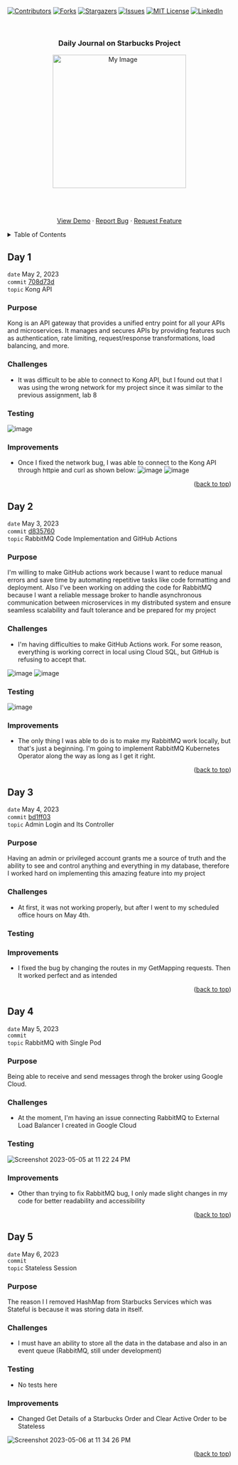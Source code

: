 <a name="readme-top"></a>

[![Contributors][contributors-shield]][contributors-url]
[![Forks][forks-shield]][forks-url]
[![Stargazers][stars-shield]][stars-url]
[![Issues][issues-shield]][issues-url]
[![MIT License][license-shield]][license-url]
[![LinkedIn][linkedin-shield]][linkedin-url]

<!-- PROJECT LOGO -->
<br />
  <h3 align="center">Daily Journal on Starbucks Project</h3>
<p align="center">
  <img src="https://user-images.githubusercontent.com/22685770/235343403-e84bb1f3-7153-4971-9972-9704c84ba812.jpg" alt="My Image" width="300" height="auto">
</p>

  <p align="center">
    <br />
    <br />
    <br />
    <a href="#">View Demo</a>
    ·
    <a href="https://github.com/shohinsan/starbucks-enterprise-n-tier/issues">Report Bug</a>
    ·
    <a href="https://github.com/shohinsan/starbucks-enterprise-n-tier/issues">Request Feature</a>
  </p>
</div>

<!-- TABLE OF CONTENTS -->
<details>
  <summary>Table of Contents</summary>
  <ol>
    <li><a href="#day-1">Day 1</a></li>
    <li><a href="#day-2">Day 2</a></li>
    <li><a href="#day-3">Day 3</a></li>
    <li><a href="#day-4">Day 4</a></li>
    <li><a href="#day-5">Day 5</a></li>
    <li><a href="#day-6">Day 6</a></li>
    <li><a href="#day-7">Day 7</a></li>
    <li><a href="#day-8">Day 8</a></li>
    <li><a href="#day-9">Day 9</a></li>
    <li><a href="#day-10">Day 10</a></li>
  </ol>
</details>

<!-- Daily Journals -->

## Day 1 

`date` May 2, 2023
<br />
`commit` [708d73d](https://github.com/shohinsan/starbucks-enterprise-n-tier/commit/708d73d33d45824df565edc9cf7dafbb289d6de4) 
<br />
`topic` Kong API

### Purpose
Kong is an API gateway that provides a unified entry point for all your APIs and microservices. It manages and secures APIs by providing features such as authentication, rate limiting, request/response transformations, load balancing, and more.

### Challenges
* It was difficult to be able to connect to Kong API, but I found out that I was using the wrong network for my project since it was similar to the previous assignment, lab 8

### Testing
![image](https://user-images.githubusercontent.com/22685770/235778488-7fb2326d-aa98-4f85-9311-ca04ea1a22cb.png)

### Improvements
* Once I fixed the network bug, I was able to connect to the Kong API through httpie and curl as shown below:
![image](https://user-images.githubusercontent.com/22685770/235778725-40b0e19b-a075-4cae-80f0-d1d29056508c.png)
![image](https://user-images.githubusercontent.com/22685770/235778791-0380f48f-d65d-4159-ba8b-5813c43503b2.png)

<p align="right">(<a href="#readme-top">back to top</a>)</p>

## Day 2

`date` May 3, 2023
<br />
`commit` [d835760](https://github.com/shohinsan/starbucks-enterprise-n-tier/commit/d835760aa3b4b6991272b0418619f6b49fb05212)
<br />
`topic` RabbitMQ Code Implementation and GitHub Actions

### Purpose

I'm willing to make GitHub actions work because I want to reduce manual errors and save time by automating repetitive tasks like code formatting and deployment. Also I've been working on adding the code for RabbitMQ because I want a reliable message broker to handle asynchronous communication between microservices in my distributed system and ensure seamless scalability and fault tolerance and be prepared for my project

### Challenges
* I'm having difficulties to make GitHub Actions work. For some reason, everything is working correct in local using Cloud SQL, but GitHub is refusing to accept that.

![image](https://user-images.githubusercontent.com/22685770/236125178-0634461d-debf-403a-ab66-6f1025c26a61.png)
![image](https://user-images.githubusercontent.com/22685770/236125100-8a1d144a-aae3-4dfa-974f-31fdaf1c86a2.png)

### Testing
![image](https://user-images.githubusercontent.com/22685770/236125070-2afafb79-8b84-4e90-a80e-ca1ab8f5504a.png)

### Improvements
* The only thing I was able to do is to make my RabbitMQ work locally, but that's just a beginning. I'm going to implement RabbitMQ Kubernetes Operator along the way as long as I get it right.

<p align="right">(<a href="#readme-top">back to top</a>)</p>

## Day 3

`date` May 4, 2023
<br />
`commit` [bd1ff03](https://github.com/shohinsan/starbucks-enterprise-n-tier/commit/bd1ff03623d3e50b9ff4b6ec205fc5a4fbf1c40e)
<br />
`topic` Admin Login and Its Controller

### Purpose

Having an admin or privileged account grants me a source of truth and the ability to see and control anything and everything in my database, therefore I worked hard on implementing this amazing feature into my project

### Challenges
* At first, it was not working properly, but after I went to my scheduled office hours on May 4th.
### Testing


### Improvements
* I fixed the bug by changing the routes in my GetMapping requests. Then It worked perfect and as intended

<p align="right">(<a href="#readme-top">back to top</a>)</p>

## Day 4

`date` May 5, 2023
<br />
`commit`
<br />
`topic` RabbitMQ with Single Pod

### Purpose

Being able to receive and send messages throgh the broker using Google Cloud.

### Challenges
* At the moment, I'm having an issue connecting RabbitMQ to External Load Balancer I created in Google Cloud
### Testing
![Screenshot 2023-05-05 at 11 22 24 PM](https://user-images.githubusercontent.com/22685770/236606096-e9c3d008-a409-4188-a162-6d53c8eb908e.png)

### Improvements
* Other than trying to fix RabbitMQ bug, I only made slight changes in my code for better readability and accessibility

<p align="right">(<a href="#readme-top">back to top</a>)</p>

## Day 5

`date` May 6, 2023
<br />
`commit`
<br />
`topic` Stateless Session

### Purpose

The reason I I removed HashMap from Starbucks Services which was Stateful is because it was storing data in itself.

### Challenges
* I must have an ability to store all the data in the database and also in an event queue (RabbitMQ, still under development)
### Testing
* No tests here

### Improvements
* Changed Get Details of a Starbucks Order and Clear Active Order to be Stateless

![Screenshot 2023-05-06 at 11 34 26 PM](https://user-images.githubusercontent.com/22685770/236661865-b7f29bf1-ab0e-4dfb-823a-3f6ad9d29b34.png)

<p align="right">(<a href="#readme-top">back to top</a>)</p>

<!-- MARKDOWN LINKS & IMAGES -->
<!-- https://www.markdownguide.org/basic-syntax/#reference-style-links -->
[contributors-shield]: https://img.shields.io/github/contributors/shohinsan/readme.svg?style=for-the-badge
[contributors-url]: https://github.com/shohinsan/starbucks-enterprise-n-tier/graphs/contributors
[forks-shield]: https://img.shields.io/github/forks/shohinsan/readme.svg?style=for-the-badge
[forks-url]: https://github.com/shohinsan/starbucks-enterprise-n-tier/forks
[stars-shield]: https://img.shields.io/github/stars/shohinsan/readme.svg?style=for-the-badge
[stars-url]: https://github.com/shohinsan/starbucks-enterprise-n-tier/stargazers
[issues-shield]: https://img.shields.io/github/issues/shohinsan/readme.svg?style=for-the-badge
[issues-url]: https://github.com/shohinsan/starbucks-enterprise-n-tier/issues
[license-shield]: https://img.shields.io/github/license/shohinsan/readme.svg?style=for-the-badge
[license-url]: https://github.com/shohinsan/starbucks-enterprise-n-tier/blob/master/LICENSE
[linkedin-shield]: https://img.shields.io/badge/-LinkedIn-black.svg?style=for-the-badge&logo=linkedin&colorB=555
[linkedin-url]: https://www.linkedin.com/in/shohin-abdulkhamidov/
[product-screenshot]: ![starbucks](https://user-images.githubusercontent.com/22685770/235320606-cf6e5174-26f1-4a2e-97ec-a20b4daabc28.jpg)
